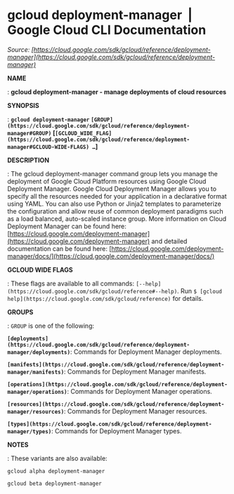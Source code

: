 # gcloud deployment-manager  |  Google Cloud CLI Documentation

*Source: [https://cloud.google.com/sdk/gcloud/reference/deployment-manager](https://cloud.google.com/sdk/gcloud/reference/deployment-manager)*

**NAME**

: **gcloud deployment-manager - manage deployments of cloud resources**

**SYNOPSIS**

: **`gcloud deployment-manager` `[GROUP](https://cloud.google.com/sdk/gcloud/reference/deployment-manager#GROUP)` [`[GCLOUD_WIDE_FLAG](https://cloud.google.com/sdk/gcloud/reference/deployment-manager#GCLOUD-WIDE-FLAGS) …`]**

**DESCRIPTION**

: The gcloud deployment-manager command group lets you manage the deployment of
Google Cloud Platform resources using Google Cloud Deployment Manager.
Google Cloud Deployment Manager allows you to specify all the resources needed
for your application in a declarative format using YAML. You can also use Python
or Jinja2 templates to parameterize the configuration and allow reuse of common
deployment paradigms such as a load balanced, auto-scaled instance group.
More information on Cloud Deployment Manager can be found here: [https://cloud.google.com/deployment-manager](https://cloud.google.com/deployment-manager)
and detailed documentation can be found here: [https://cloud.google.com/deployment-manager/docs/](https://cloud.google.com/deployment-manager/docs/)

**GCLOUD WIDE FLAGS**

: These flags are available to all commands: `[--help](https://cloud.google.com/sdk/gcloud/reference#--help)`.
Run `$ [gcloud help](https://cloud.google.com/sdk/gcloud/reference)` for details.

**GROUPS**

: ``GROUP`` is one of the following:

**`[deployments](https://cloud.google.com/sdk/gcloud/reference/deployment-manager/deployments)`**:
Commands for Deployment Manager deployments.

**`[manifests](https://cloud.google.com/sdk/gcloud/reference/deployment-manager/manifests)`**:
Commands for Deployment Manager manifests.

**`[operations](https://cloud.google.com/sdk/gcloud/reference/deployment-manager/operations)`**:
Commands for Deployment Manager operations.

**`[resources](https://cloud.google.com/sdk/gcloud/reference/deployment-manager/resources)`**:
Commands for Deployment Manager resources.

**`[types](https://cloud.google.com/sdk/gcloud/reference/deployment-manager/types)`**:
Commands for Deployment Manager types.

**NOTES**

: These variants are also available:

```
gcloud alpha deployment-manager
```

```
gcloud beta deployment-manager
```
